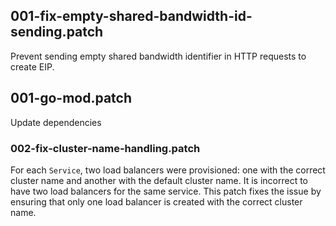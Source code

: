 ## 001-fix-empty-shared-bandwidth-id-sending.patch

Prevent sending empty shared bandwidth identifier in HTTP requests to create EIP.

## 001-go-mod.patch

Update dependencies

### 002-fix-cluster-name-handling.patch

For each `Service`, two load balancers were provisioned: one with the correct cluster name and another with the default cluster name. It is incorrect to have two load balancers for the same service. This patch fixes the issue by ensuring that only one load balancer is created with the correct cluster name.
